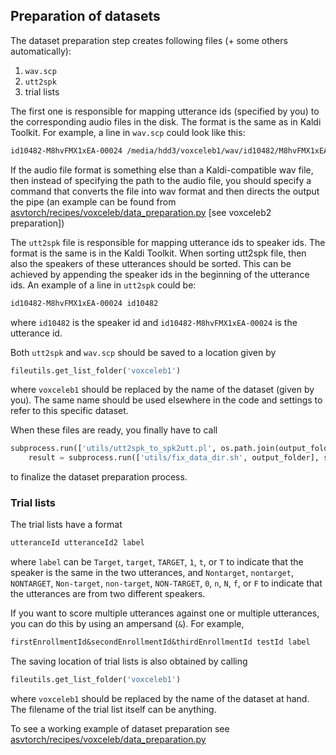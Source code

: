 ## Preparation of datasets

The dataset preparation step creates following files (+ some others automatically):
1) `wav.scp`
2) `utt2spk`
3) trial lists

The first one is responsible for mapping utterance ids (specified by you) to the corresponding audio files in the disk. The format is the same as in Kaldi Toolkit. For example, a line in `wav.scp` could look like this:
``` txt 
id10482-M8hvFMX1xEA-00024 /media/hdd3/voxceleb1/wav/id10482/M8hvFMX1xEA/00024.wav
```
If the audio file format is something else than a Kaldi-compatible wav file, then instead of specifying the path to the audio file, you should specify a command that converts the file into wav format and then directs the output the pipe (an example can be found from [asvtorch/recipes/voxceleb/data_preparation.py](asvtorch/recipes/voxceleb/data_preparation.py) [see voxceleb2 preparation])


The `utt2spk` file is responsible for mapping utterance ids to speaker ids. The format is the same is in the Kaldi Toolkit. When sorting utt2spk file, then also the speakers of these utterances should be sorted. This can be achieved by appending the speaker ids in the beginning of the utterance ids. An example of a line in `utt2spk` could be:
``` txt
id10482-M8hvFMX1xEA-00024 id10482
```
where `id10482` is the speaker id and `id10482-M8hvFMX1xEA-00024` is the utterance id.

Both `utt2spk` and `wav.scp` should be saved to a location given by  
``` python 
fileutils.get_list_folder('voxceleb1')
```
where `voxceleb1` should be replaced by the name of the dataset (given by you). The same name should be used elsewhere in the code and settings to refer to this specific dataset.

When these files are ready, you finally have to call
``` python
subprocess.run(['utils/utt2spk_to_spk2utt.pl', os.path.join(output_folder, 'utt2spk')], stdout=open(os.path.join(output_folder, 'spk2utt'), 'w'), stderr=subprocess.STDOUT, cwd=Settings().paths.kaldi_recipe_folder)
    result = subprocess.run(['utils/fix_data_dir.sh', output_folder], stdout=subprocess.PIPE, stderr=subprocess.STDOUT, cwd=Settings().paths.kaldi_recipe_folder)
```
to finalize the dataset preparation process.


### Trial lists
The trial lists have a format
``` txt
utteranceId utteranceId2 label
```
where `label` can be `Target`, `target`, `TARGET`, `1`, `t`, or `T` to indicate that the speaker is the same in the two utterances, and `Nontarget`, `nontarget`, `NONTARGET`, `Non-target`, `non-target`, `NON-TARGET`, `0`, `n`, `N`, `f`, or `F` to indicate that the utterances are from two different speakers.

If you want to score multiple utterances against one or multiple utterances, you can do this by using an ampersand (`&`). For example,
``` txt
firstEnrollmentId&secondEnrollmentId&thirdEnrollmentId testId label
```

The saving location of trial lists is also obtained by calling 
``` python
fileutils.get_list_folder('voxceleb1')
```
where `voxceleb1` should be replaced by the name of the dataset at hand. The filename of the trial list itself can be anything.

To see a working example of dataset preparation see [asvtorch/recipes/voxceleb/data_preparation.py](asvtorch/recipes/voxceleb/data_preparation.py)